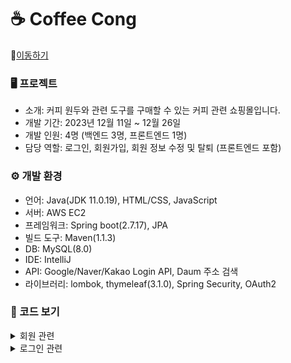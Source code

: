 # ☕ Coffee Cong
📌[이동하기](http://13.209.201.181:8080/)


### 🖥 프로젝트
- 소개: 커피 원두와 관련 도구를 구매할 수 있는 커피 관련 쇼핑몰입니다.
- 개발 기간: 2023년 12월 11일 ~ 12월 26일
- 개발 인원: 4명 (백엔드 3명, 프론트엔드 1명)
- 담당 역할: 로그인, 회원가입, 회원 정보 수정 및 탈퇴 (프론트엔드 포함)


### ⚙ 개발 환경
- 언어: Java(JDK 11.0.19), HTML/CSS, JavaScript
- 서버: AWS EC2
- 프레임워크: Spring boot(2.7.17), JPA
- 빌드 도구: Maven(1.1.3)
- DB: MySQL(8.0)
- IDE: IntelliJ
- API: Google/Naver/Kakao Login API, Daum 주소 검색
- 라이브러리: lombok, thymeleaf(3.1.0), Spring Security, OAuth2


### 📝 코드 보기
<details>
  <summary>회원 관련</summary>
  <a href="https://github.com/ddu567/projectCoffee/blob/main/projectCoffee/src/main/java/projectCoffee/entity/Member.java">member</a> <br>
  <a href="https://github.com/ddu567/projectCoffee/blob/main/projectCoffee/src/main/java/projectCoffee/dto/MemberFormDto.java">MemberFormDto</a> <br>
  <a href="https://github.com/ddu567/projectCoffee/blob/main/projectCoffee/src/main/java/projectCoffee/dto/MemberUpdateDto.java">MemberUpdateDto</a> <br>
  <a href="https://github.com/ddu567/projectCoffee/blob/main/projectCoffee/src/main/java/projectCoffee/dto/SessionMember.java">SessionMember</a> <br>
  <a href="https://github.com/ddu567/projectCoffee/blob/main/projectCoffee/src/main/java/projectCoffee/repository/MemberRepository.java">MemberRepository</a> <br>
  <a href="https://github.com/ddu567/projectCoffee/blob/main/projectCoffee/src/main/java/projectCoffee/service/MemberService.java">MemberService</a> <br>
  <a href="https://github.com/ddu567/projectCoffee/blob/main/projectCoffee/src/main/java/projectCoffee/controller/MemberController.java">MemberController</a>
</details>
<details>
  <summary>로그인 관련</summary>
  <a href="https://github.com/ddu567/projectCoffee/blob/main/projectCoffee/src/main/java/projectCoffee/config/SecurityConfig.java">SecurityConfig</a> <br>
  <a href="https://github.com/ddu567/projectCoffee/blob/main/projectCoffee/src/main/java/projectCoffee/dto/OAuthAttributes.java">OAuthAttributes</a><br>
  <a href="https://github.com/ddu567/projectCoffee/blob/main/projectCoffee/src/main/java/projectCoffee/service/OAuth2MemberService.java">OAuth2MemberService</a><br>
  <a href="https://github.com/ddu567/projectCoffee/blob/main/projectCoffee/src/main/java/projectCoffee/service/CustomOAuthService.java">CustomOAuthService</a><br>
  <a href="https://github.com/ddu567/projectCoffee/blob/main/projectCoffee/src/main/java/projectCoffee/service/OAuth2MemberService.java">OAuth2MemberService</a><br>
</details>
